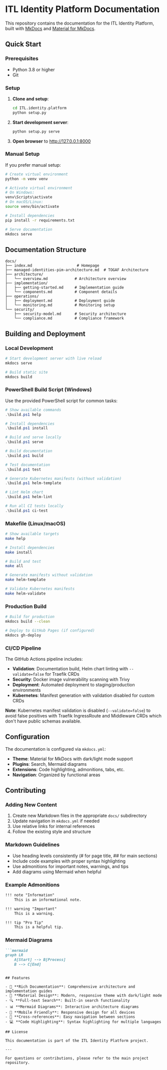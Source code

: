 # ITL Identity Platform Documentation

This repository contains the documentation for the ITL Identity Platform, built with [MkDocs](https://www.mkdocs.org/) and [Material for MkDocs](https://squidfunk.github.io/mkdocs-material/).

## Quick Start

### Prerequisites

- Python 3.8 or higher
- Git

### Setup

1. **Clone and setup**:
   ```bash
   cd ITL.identity.platform
   python setup.py
   ```

2. **Start development server**:
   ```bash
   python setup.py serve
   ```

3. **Open browser** to http://127.0.0.1:8000

### Manual Setup

If you prefer manual setup:

```bash
# Create virtual environment
python -m venv venv

# Activate virtual environment
# On Windows:
venv\Scripts\activate
# On macOS/Linux:
source venv/bin/activate

# Install dependencies
pip install -r requirements.txt

# Serve documentation
mkdocs serve
```

## Documentation Structure

```
docs/
├── index.md                    # Homepage
├── managed-identities-pim-architecture.md  # TOGAF Architecture
├── architecture/
│   └── overview.md            # Architecture overview
├── implementation/
│   ├── getting-started.md     # Implementation guide
│   └── components.md          # Component details
├── operations/
│   ├── deployment.md          # Deployment guide
│   └── monitoring.md          # Monitoring setup
└── security/
    ├── security-model.md      # Security architecture
    └── compliance.md          # Compliance framework
```

## Building and Deployment

### Local Development

```bash
# Start development server with live reload
mkdocs serve

# Build static site
mkdocs build
```

### PowerShell Build Script (Windows)

Use the provided PowerShell script for common tasks:

```powershell
# Show available commands
.\build.ps1 help

# Install dependencies
.\build.ps1 install

# Build and serve locally
.\build.ps1 serve

# Build documentation
.\build.ps1 build

# Test documentation
.\build.ps1 test

# Generate Kubernetes manifests (without validation)
.\build.ps1 helm-template

# Lint Helm chart
.\build.ps1 helm-lint

# Run all CI tests locally
.\build.ps1 ci-test
```

### Makefile (Linux/macOS)

```bash
# Show available targets
make help

# Install dependencies
make install

# Build and test
make all

# Generate manifests without validation
make helm-template

# Validate Kubernetes manifests
make helm-validate
```

### Production Build

```bash
# Build for production
mkdocs build --clean

# Deploy to GitHub Pages (if configured)
mkdocs gh-deploy
```

### CI/CD Pipeline

The GitHub Actions pipeline includes:

- **Validation**: Documentation build, Helm chart linting with `--validate=false` for Traefik CRDs
- **Security**: Docker image vulnerability scanning with Trivy
- **Deployment**: Automated deployment to staging/production environments
- **Kubernetes**: Manifest generation with validation disabled for custom CRDs

**Note**: Kubernetes manifest validation is disabled (`--validate=false`) to avoid false positives with Traefik IngressRoute and Middleware CRDs which don't have public schemas available.

## Configuration

The documentation is configured via `mkdocs.yml`:

- **Theme**: Material for MkDocs with dark/light mode support
- **Plugins**: Search, Mermaid diagrams
- **Extensions**: Code highlighting, admonitions, tabs, etc.
- **Navigation**: Organized by functional areas

## Contributing

### Adding New Content

1. Create new Markdown files in the appropriate `docs/` subdirectory
2. Update navigation in `mkdocs.yml` if needed
3. Use relative links for internal references
4. Follow the existing style and structure

### Markdown Guidelines

- Use heading levels consistently (# for page title, ## for main sections)
- Include code examples with proper syntax highlighting
- Use admonitions for important notes, warnings, and tips
- Add diagrams using Mermaid when helpful

### Example Admonitions

```markdown
!!! note "Information"
    This is an informational note.

!!! warning "Important"
    This is a warning.

!!! tip "Pro Tip"
    This is a helpful tip.
```

### Mermaid Diagrams

```markdown
```mermaid
graph LR
    A[Start] --> B[Process]
    B --> C[End]
```
```

## Features

- 📖 **Rich Documentation**: Comprehensive architecture and implementation guides
- 🎨 **Material Design**: Modern, responsive theme with dark/light mode
- 🔍 **Full-text Search**: Built-in search functionality
- 📊 **Mermaid Diagrams**: Interactive architecture diagrams
- 📱 **Mobile Friendly**: Responsive design for all devices
- 🔗 **Cross-references**: Easy navigation between sections
- 💻 **Code Highlighting**: Syntax highlighting for multiple languages

## License

This documentation is part of the ITL Identity Platform project.

---

For questions or contributions, please refer to the main project repository.
